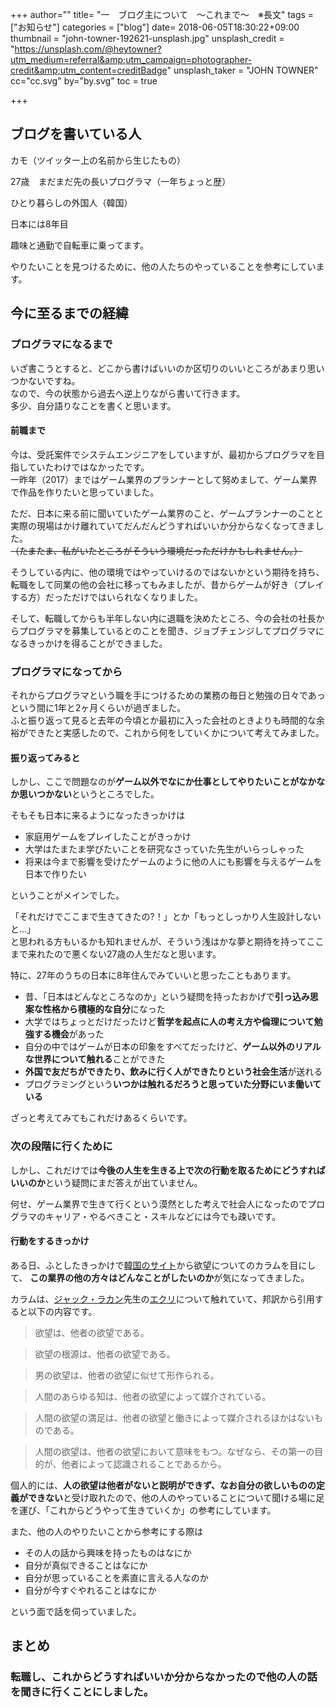 +++
author=""
title= "一　ブログ主について　〜これまで〜　※長文"
tags = ["お知らせ"]
categories = ["blog"]
date= 2018-06-05T18:30:22+09:00
thumbnail = "john-towner-192621-unsplash.jpg"
unsplash_credit = "https://unsplash.com/@heytowner?utm_medium=referral&amp;utm_campaign=photographer-credit&amp;utm_content=creditBadge"
unsplash_taker = "JOHN TOWNER"
cc="cc.svg"
by="by.svg"
toc = true

+++

## ブログを書いている人
カモ（ツイッター上の名前から生じたもの）


27歳　まだまだ先の長いプログラマ（一年ちょっと歴）


ひとり暮らしの外国人（韓国）


日本には8年目


趣味と通勤で自転車に乗ってます。


やりたいことを見つけるために、他の人たちのやっていることを参考にしています。



## 今に至るまでの経緯

### プログラマになるまで
いざ書こうとすると、どこから書けばいいのか区切りのいいところがあまり思いつかないですね。<br>
なので、今の状態から過去へ逆上りながら書いて行きます。<br>
多少、自分語りなことを書くと思います。


#### 前職まで
今は、受託案件でシステムエンジニアをしていますが、最初からプログラマを目指していたわけではなかったです。<br>
一昨年（2017）まではゲーム業界のプランナーとして努めまして、ゲーム業界で作品を作りたいと思っていました。<br>


ただ、日本に来る前に聞いていたゲーム業界のこと、ゲームプランナーのことと実際の現場はかけ離れていてだんだんどうすればいいか分からなくなってきました。<br>
<del>（たまたま、私がいたところがそういう環境だっただけかもしれません。）</del>


そうしている内に、他の環境ではやっていけるのではないかという期待を持ち、転職をして同業の他の会社に移ってもみましたが、昔からゲームが好き（プレイする方）だっただけではいられなくなりました。


そして、転職してからも半年しない内に退職を決めたところ、今の会社の社長からプログラマを募集しているとのことを聞き、ジョブチェンジしてプログラマになるきっかけを得ることができました。


### プログラマになってから
それからプログラマという職を手につけるための業務の毎日と勉強の日々であっという間に1年と2ヶ月くらいが過ぎました。<br>
ふと振り返って見ると去年の今頃とか最初に入った会社のときよりも時間的な余裕ができたと実感したので、これから何をしていくかについて考えてみました。

#### 振り返ってみると
しかし、ここで問題なのが<strong>ゲーム以外でなにか仕事としてやりたいことがなかなか思いつかない</strong>というところでした。<br>


そもそも日本に来るようになったきっかけは


- 家庭用ゲームをプレイしたことがきっかけ
- 大学はたまたま学びたいことを研究なさっていた先生がいらっしゃった
- 将来は今まで影響を受けたゲームのように他の人にも影響を与えるゲームを日本で作りたい


ということがメインでした。


「それだけでここまで生きてきたの?！」とか「もっとしっかり人生設計しないと…」<br>
と思われる方もいるかも知れませんが、そういう浅はかな夢と期待を持ってここまで来れたので悪くない27歳の人生だなと思います。


特に、27年のうちの日本に8年住んでみていいと思ったこともあります。


- 昔、「日本はどんなところなのか」という疑問を持ったおかげで<strong>引っ込み思案な性格から積極的な自分</strong>になった
- 大学ではちょっとだけだったけど<strong>哲学を起点に人の考え方や倫理について勉強する機会</strong>があった
- 自分の中ではゲームが日本の印象をすべてだったけど、<strong>ゲーム以外のリアルな世界について触れる</strong>ことができた
- <strong>外国で友だちができたり、飲みに行く人ができたりという社会生活</strong>が送れる
- プログラミングという<strong>いつかは触れるだろうと思っていた分野にいま働いている</strong>



ざっと考えてみてもこれだけあるくらいです。

### 次の段階に行くために

しかし、これだけでは<strong>今後の人生を生きる上で次の行動を取るためにどうすればいいのか</strong>という疑問にまだ答えが出ていません。

何せ、ゲーム業界で生きて行くという漠然とした考えで社会人になったのでプログラマのキャリア・やるべきこと・スキルなどには今でも疎いです。

#### 行動をするきっかけ
ある日、ふとしたきっかけで<a href="http://ppss.kr/archives/159046" target="_blank">韓国のサイト</a>から欲望についてのカラムを目にして、
<strong>この業界の他の方々はどんなことがしたいのか</strong>が気になってきました。
<aside>
カラムは、<a href="https://ja.wikipedia.org/wiki/%E3%82%B8%E3%83%A3%E3%83%83%E3%82%AF%E3%83%BB%E3%83%A9%E3%82%AB%E3%83%B3" target="_blank">ジャック・ラカン</a>先生の<a href="https://www.amazon.co.jp/%E3%82%A8%E3%82%AF%E3%83%AA-1-%E3%82%B8%E3%83%A3%E3%83%83%E3%82%AF%E3%83%BB%E3%83%A9%E3%82%AB%E3%83%B3/dp/4335650043" target="_blank">エクリ</a>について触れていて、邦訳から引用すると以下の内容です。

> 欲望は、他者の欲望である。

> 欲望の根源は、他者の欲望である。

> 男の欲望は、他者の欲望に似せて形作られる。

> 人間のあらゆる知は、他者の欲望によって媒介されている。

> 人間の欲望の満足は、他者の欲望と働きによって媒介されるほかはないものである。

> 人間の欲望は、他者の欲望において意味をもつ。なぜなら、その第一の目的が、他者によって認識されることであるから。

</aside>

個人的には、<strong>人の欲望は他者がないと説明ができず、なお自分の欲しいものの定義ができない</strong>と受け取れたので、他の人のやっていることについて聞ける場に足を運び、「これからどうやって生きていくか」の参考にしています。
<aside>
また、他の人のやりたいことから参考にする際は

- その人の話から興味を持ったものはなにか
- 自分が真似できることはなにか
- 自分が思っていることを素直に言える人なのか
- 自分が今すぐやれることはなにか

という面で話を伺っていました。
</aside>


## まとめ

### 転職し、これからどうすればいいか分からなかったので他の人の話を聞きに行くことにしました。
